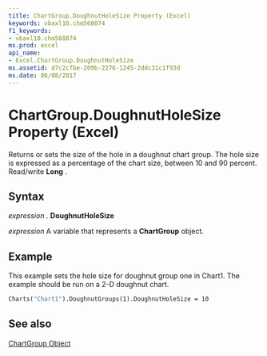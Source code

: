 ```yaml
---
title: ChartGroup.DoughnutHoleSize Property (Excel)
keywords: vbaxl10.chm568074
f1_keywords:
- vbaxl10.chm568074
ms.prod: excel
api_name:
- Excel.ChartGroup.DoughnutHoleSize
ms.assetid: d7c2cfbe-209b-2276-1245-2ddc31c1f93d
ms.date: 06/08/2017
---
```



# ChartGroup.DoughnutHoleSize Property (Excel)

Returns or sets the size of the hole in a doughnut chart group. The hole size is expressed as a percentage of the chart size, between 10 and 90 percent. Read/write  **Long** .


## Syntax

 _expression_ . **DoughnutHoleSize**

 _expression_ A variable that represents a **ChartGroup** object.


## Example

This example sets the hole size for doughnut group one in Chart1. The example should be run on a 2-D doughnut chart.


```vb
Charts("Chart1").DoughnutGroups(1).DoughnutHoleSize = 10
```


## See also


[ChartGroup Object](Excel.ChartGroup(objec).md)

